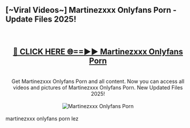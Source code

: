 <h2>[~Viral Videos~] Martinezxxx Onlyfans Porn - Update Files 2025!</h2>
<br>
<div align="center">
<h2><a href="https://betterlinks.top/A2PfLJ" rel="nofollow">🔴 CLICK HERE 🌐==►► Martinezxxx Onlyfans Porn</a></h2>
<br>
Get Martinezxxx Onlyfans Porn and all content. Now you can access all videos and pictures of Martinezxxx Onlyfans Porn. New Updated Files 2025!
<br>
<br>
<a href="https://betterlinks.top/A2PfLJ" rel="nofollow" data-target="animated-image.originalLink"><img src="https://i.ibb.co.com/WyWwxjT/player-gif2.gif" alt="Martinezxxx Onlyfans Porn" style="max-width: 100%; display: inline-block;" data-target="animated-image.originalImage"></a>
</div>
<br>
martinezxxx onlyfans porn lez